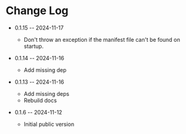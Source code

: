 # Change Log

* 0.1.15 -- 2024-11-17
  - Don't throw an exception if the manifest file can't be found on startup.

* 0.1.14 -- 2024-11-16
  - Add missing dep

* 0.1.13 -- 2024-11-16
  - Add missing deps
  - Rebuild docs

* 0.1.6 -- 2024-11-12
  - Initial public version
